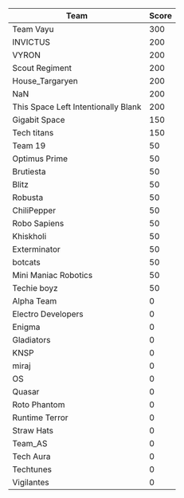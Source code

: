 |Team|Score|
|---|---|
|Team Vayu|300|
|INVICTUS|200|
|VYRON|200|
|Scout Regiment|200|
|House_Targaryen|200|
|NaN|200|
|This Space Left Intentionally Blank|200|
|Gigabit Space|150|
|Tech titans|150|
|Team 19|50|
|Optimus Prime|50|
|Brutiesta|50|
|Blitz|50|
|Robusta|50|
|ChiliPepper|50|
|Robo Sapiens|50|
|Khiskholi|50|
|Exterminator|50|
|botcats|50|
|Mini Maniac Robotics|50|
|Techie boyz|50|
|Alpha Team|0|
|Electro Developers|0|
|Enigma|0|
|Gladiators|0|
|KNSP|0|
|miraj|0|
|OS|0|
|Quasar|0|
|Roto Phantom|0|
|Runtime Terror|0|
|Straw Hats|0|
|Team_AS|0|
|Tech Aura|0|
|Techtunes|0|
|Vigilantes|0|
